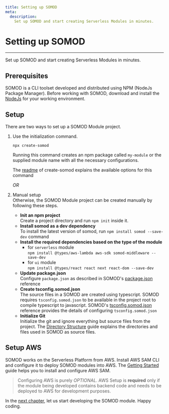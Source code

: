 ```YAML
title: Setting up SOMOD
meta:
  description:
    Set up SOMOD and start creating Serverless Modules in minutes.

```

# Setting up SOMOD

---

Set up SOMOD and start creating Serverless Modules in minutes.

## Prerequisites

SOMOD is a CLI toolset developed and distributed using NPM (NodeJs Package Manager). Before working with SOMOD, download and install the [NodeJs](https://nodejs.org/en/download/) for your working environment.

## Setup

There are two ways to set up a SOMOD Module project.

1. Use the initialization command.

   ```
   npx create-somod
   ```

   Running this command creates an npm package called `my-module` or the supplied module name with all the necessary configurations.

   The [readme](https://www.npmjs.com/package/create-somod) of create-somod explains the available options for this command

   _OR_

2. Manual setup  
   Otherwise, the SOMOD Module project can be created manually by following these steps.

   - **Init an npm project**  
     Create a project directory and run `npm init` inside it.
   - **Install somod as a dev dependency**  
     To install the latest version of somod, run `npm install somod --save-dev` command
   - **Install the required dependencies based on the type of the module**
     - for `serverless` module  
       `npm install @types/aws-lambda aws-sdk somod-middleware --save-dev`
     - for `ui` module  
       `npm install @types/react react next react-dom --save-dev`
   - **Update package.json**  
     Configure `package.json` as described in SOMOD's [package.json](/reference/main-concepts/package.json) reference
   - **Create tsconfig.somod.json**  
     The source files in a SOMOD are created using typescript. SOMOD requires `tsconfig.somod.json` to be available in the project root to compile typescript to javascript.
     SOMOD's [tsconfig.somod.json](/reference/main-concepts/tsconfig.somod.json) reference provides the details of configuring `tsconfig.somod.json`
   - **Initialize Git**  
     Initialize the git and ignore everything but source files from the project. The [Directory Structure](/reference/main-concepts/directory-structure) guide explains the directories and files used in SOMOD as source files.

## Setup AWS

SOMOD works on the Serverless Platform from AWS. Install AWS SAM CLI and configure it to deploy SOMOD modules into AWS. The [Getting Started](https://docs.aws.amazon.com/serverless-application-model/latest/developerguide/serverless-getting-started.html) guide helps you to install and configure AWS SAM.

> Configuring AWS is purely _OPTIONAL_. AWS Setup is **required** only if the module being developed contains backend code and needs to be deployed to AWS for development purposes.

In the [next chapter](/getting-started/develop), let us start developing the SOMOD module. Happy coding.
